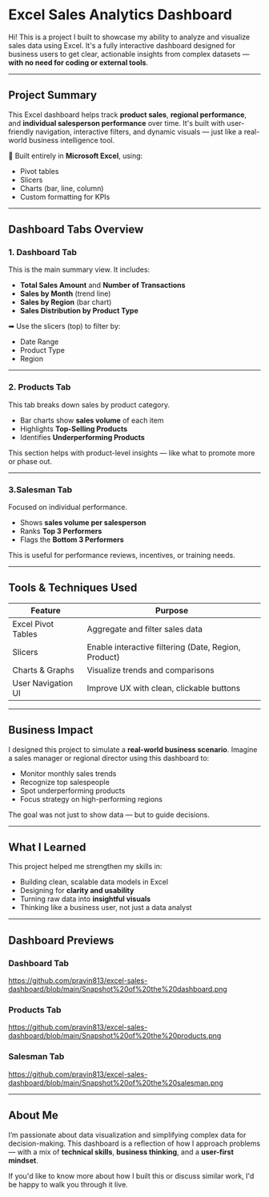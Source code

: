 # Excel Sales Analytics Dashboard

Hi! This is a project I built to showcase my ability to analyze and visualize sales data using Excel. It's a fully interactive dashboard designed for business users to get clear, actionable insights from complex datasets — **with no need for coding or external tools**.

---

## Project Summary

This Excel dashboard helps track **product sales**, **regional performance**, and **individual salesperson performance** over time. It's built with user-friendly navigation, interactive filters, and dynamic visuals — just like a real-world business intelligence tool.

🔧 Built entirely in **Microsoft Excel**, using:
- Pivot tables
- Slicers
- Charts (bar, line, column)
- Custom formatting for KPIs

---

##  Dashboard Tabs Overview

### 1. Dashboard Tab
This is the main summary view. It includes:
- **Total Sales Amount** and **Number of Transactions**
- **Sales by Month** (trend line)
- **Sales by Region** (bar chart)
- **Sales Distribution by Product Type**

➡ Use the slicers (top) to filter by:
- Date Range
- Product Type
- Region

---

### 2.  Products Tab
This tab breaks down sales by product category.

- Bar charts show **sales volume** of each item
- Highlights **Top-Selling Products**
- Identifies **Underperforming Products**

This section helps with product-level insights — like what to promote more or phase out.

---

### 3.Salesman Tab
Focused on individual performance.

- Shows **sales volume per salesperson**
-  Ranks **Top 3 Performers**
- Flags the **Bottom 3 Performers**

This is useful for performance reviews, incentives, or training needs.

---

## Tools & Techniques Used

| Feature              | Purpose                                    |
|----------------------|--------------------------------------------|
| Excel Pivot Tables   | Aggregate and filter sales data            |
| Slicers              | Enable interactive filtering (Date, Region, Product) |
| Charts & Graphs      | Visualize trends and comparisons           |
| User Navigation UI   | Improve UX with clean, clickable buttons   |

---

## Business Impact

I designed this project to simulate a **real-world business scenario**. Imagine a sales manager or regional director using this dashboard to:

- Monitor monthly sales trends
- Recognize top salespeople
- Spot underperforming products
- Focus strategy on high-performing regions

The goal was not just to show data — but to guide decisions.

---

## What I Learned

This project helped me strengthen my skills in:
- Building clean, scalable data models in Excel
- Designing for **clarity and usability**
- Turning raw data into **insightful visuals**
- Thinking like a business user, not just a data analyst

---

## Dashboard Previews

### Dashboard Tab
https://github.com/pravin813/excel-sales-dashboard/blob/main/Snapshot%20of%20the%20dashboard.png

### Products Tab
https://github.com/pravin813/excel-sales-dashboard/blob/main/Snapshot%20of%20the%20products.png

### Salesman Tab
https://github.com/pravin813/excel-sales-dashboard/blob/main/Snapshot%20of%20the%20salesman.png

---

## About Me

I’m passionate about data visualization and simplifying complex data for decision-making. This dashboard is a reflection of how I approach problems — with a mix of **technical skills**, **business thinking**, and a **user-first mindset**.

If you'd like to know more about how I built this or discuss similar work, I'd be happy to walk you through it live.




